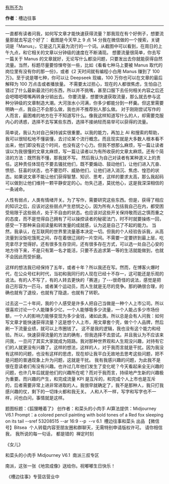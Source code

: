 

[有所不为](https://mp.weixin.qq.com/s/Sg2MMzyk5Or5q6JJ5KQu7Q)

**作者**：槽边往事

---

一直都有读者问我，如何写文章才能快速获得流量？那我现在有个好例子，想要流量那就去写这个好了：
截图是今天早上 9 点 14 分我在微信做的一个搜索，关键词是「Manus」，它是这几天最为流行的一个词。从截图中可以看到，在周日的上午九点，和它相关的文章以分钟级的速度在不断涌现。
想要流量很简单，你去写一篇关于 Manus 的文章就好，无论写什么都没问题，只要发出去你就能获得自然流量。当然，标题尽量要惊悚夸张一些，比如《看看七种马上要被 Manus 取代的岗位里有没有你的那一份》，或者《2 天时间就有编程小白用 Manus 赚到了 100 万》。至于说是哪七种，你可以让 Deepseek 现编，100 万你也可以在文章的最后解释为 100 万点击或者播放量。
不需要太过担心，现在的人都很焦虑，生怕自己错过了什么最新最流行的东西，所以并不挑嘴，甚至口服下去任何相关内容之后还会吧嗒吧嗒嘴再转身分销出去。
你要流量，想要快速获取流量，那么就去参与这种分钟级的文章制造大潮。大河涨水小河满，你多少都能分到一杯羹。但这里需要明确一点，我自己不会那么做，我也并不推荐别人那么做。
对于刚刚尝试写作的人而言，最困难的地方在于不知道写什么。像我这样知道写什么的人，却需要克服内心的诱惑，选择不去写某些东西，选择不接纳轻而易举可以获得的流量。

简单说，我认为对自己保持诚实很重要。以我的能力，再加上 AI 和搜索的帮助，我可以很轻松地不懂装懂，去讨论某个流行概念。而且现实就是大多数人根本看不出来，他们即没有这个时间，也没有这个心力。但我不想那么麻烦，写一篇让读者误以为我很懂的文章太麻烦，写一篇让读者以为有所收获的文章太麻烦。还有个简洁的方法：既然我不懂，那我就不写。
然后我认为自己对读者有某种道义上的责任。这种责任体现在不要去骚扰他们，既不要煽动、鼓动他们，让他们进入亢奋、愤怒、狂喜的状态，也不要恐吓、威胁他们，让他们进入消沉、焦虑、惶恐的状态。如果说文章不能让他们获得智慧、知识、思考，这样的要求太高，那么我起码可以做到让他们维持一颗平静安定的心。勿失己道，莫扰他心，这是我深深相信的一条诫命。

人性有弱点，人类有情绪开关。为了写作，需要研究这些东西。但是，获得了相应的知识之后，应该对这些弱点产生悲悯之心，因为所有人包括我自己在内，都受困受局限于这些弱点，处于不自由的状态。也应该对这些开关保持敬而远之慎而重之的态度，而不是觉得自己拥有了可以操控读者的秘密法门，时不时就要操练一回，感受一下那种来自阅读量和转发量的成就感，认为这是自己了不起的能力。
当然，我承认，在互联网的世界里流量基本决定一切。但我的个人经验告诉我，从高流量到没饭吃饿死之间，存在着很辽阔的一片空间。不需要一定要挤到最上层，吃完拿尽才觉得好。还有很多生存空间，还有很多存在方式，可以选一处自己心安的地方待下来，不是只有第一名才能活，只要不去追求第一等的生活就能做到，也就不会因此而受折磨。

这样的想法我已经保持了五年，或者十年？所以我还在写。然而，在博客火爆时代，在公众号红利时代，当初和我同行的人现在已经十不存一，这可能还是乐观的说法。有的人不写了，有的人转去更快的「赛道」了---很奇怪的说法，感觉是把自己形容为一匹马，或者某个运动员，而人生就是无尽的竞争。那的确很合理，的确也就有了退役，也就有了隐退，也就有了转职。

过去这一二十年间，我的个人感受是许多人把自己当做是一种个人上市公司。所以很喜欢讨论一个人能赚多少亿，一个人能够吸多少流量，一个人能占多少市场份额，一个人的影响力能够变现为多少金钱，诸如此类。所以总是会有人问我：如何写文章才能快速获得流量？这是想个人上市，用文章套个壳，做个个人品牌，然后刷一下流量业绩，就可以上市圈钱了。
这不是我的逻辑，我也没有这个能力和经验。所以，快速获得流量的方法的确有，但我选择不去尝试。并且我认为不应该来问我，一旦问了其实大家就成为陌路。我对那种世界观和人生观没兴趣，对持有它们的人就更没有兴趣了。这样的想法，这样的人，对于我而言就是干扰。因为我没有这样的问题，也没有这样的思虑，现在却让我平白无故地去思考这些问题，把不是问题的普通现象上升为问题，这就是干扰。
我有我感兴趣的问题，为此我不是很在意读者们有没有兴趣。也许过几年他们发生了变化呢？今天看起来全无兴趣的问题，也许几年后就是他们的兴趣所在呢？而对于我而言，持续地产生新的兴趣极为重要。而兴趣的产生，和完成流量 KPI 是互斥的，和完成个人上市也是互斥的，后者需要非常上进非常进取的人。我很早就确定了，我不是那种人，我只打我感兴趣的仗，剩下的一切烽火都和我无关。
人和人不一样，写字和写字也不一样，问也白问，事情就是这样。






题图标题：《狐狸睡着了》
创作者：和菜头的小肉手
AI算法提供：Midjourney V6.1
Prompt：a colored pencil painting with bold tones of a Red fox sleeping on its tail --sref 53208515 --ar 16:9 --p  --v 6.1
 槽边往事和菜头 出品
【微信号】Bitsea 
个人转载内容至朋友圈和群聊天，无需特别申请版权许可。
请你相信我，
我所说的每一句话，
都是错的
 禅定时刻

《女儿》

和菜头的小肉手
Midjourney V6.1
 南派三叔专区

南派，这张一张《地宫成像》送给你。祝嘟嘟生日快乐！

 《槽边往事》专营店营业中